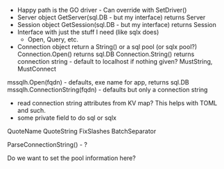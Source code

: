 
* Happy path is the GO driver - Can override with SetDriver()
* Server object GetServer(sql.DB - but my interface) returns Server
* Session object GetSession(sql.DB - but my interface) returns Session
* Interface with just the stuff I need (like sqlx does)
  - Open, Query, etc.
* Connection object return a String() or a sql pool (or sqlx pool?)
Connection.Open() returns sql.DB
Connection.String() returns connection string - default to localhost if nothing given?
MustString, MustConnect

mssqlh.Open(fqdn) - defaults, exe name for app, returns sql.DB
mssqlh.ConnectionString(fqdn) - defaults but only a connection string
* read connection string attributes from KV map?  This helps with TOML and such.
* some private field to do sql or sqlx

QuoteName
QuoteString
FixSlashes
BatchSeparator

ParseConnectionString() - ?

Do we want to set the pool information here?
